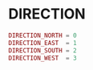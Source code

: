 # DIRECTION



```lua
DIRECTION_NORTH = 0
DIRECTION_EAST  = 1
DIRECTION_SOUTH = 2
DIRECTION_WEST  = 3
```

